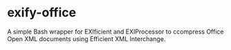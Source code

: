 # exify-office
A simple Bash wrapper for EXIficient and EXIProcessor to ccompress Office Open XML documents using Efficient XML Interchange.
